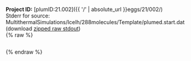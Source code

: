 **Project ID:** [plumID:21.002]({{ '/' | absolute_url }}eggs/21/002/)  
Stderr for source:  MultithermalSimulations/IceIh/288molecules/Template/plumed.start.dat   
(download [zipped raw stdout](plumed.start.dat.plumed_master.stdout.txt.zip))  
{% raw %}
<pre>
</pre>
{% endraw %}
